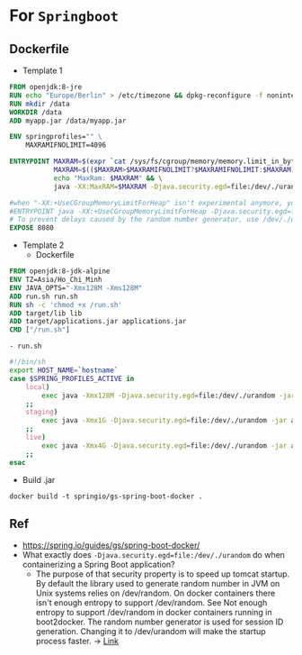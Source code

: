 # For `Springboot`
## Dockerfile
- Template 1
```Dockerfile
FROM openjdk:8-jre
RUN echo "Europe/Berlin" > /etc/timezone && dpkg-reconfigure -f noninteractive tzdata
RUN mkdir /data
WORKDIR /data
ADD myapp.jar /data/myapp.jar

ENV springprofiles="" \
    MAXRAMIFNOLIMIT=4096

ENTRYPOINT MAXRAM=$(expr `cat /sys/fs/cgroup/memory/memory.limit_in_bytes` / 1024 / 1024) && \
           MAXRAM=$(($MAXRAM>$MAXRAMIFNOLIMIT?$MAXRAMIFNOLIMIT:$MAXRAM))m && \
           echo "MaxRam: $MAXRAM" && \
           java -XX:MaxRAM=$MAXRAM -Djava.security.egd=file:/dev/./urandom -jar -Dspring.profiles.active="$springprofiles" myapp.jar

#when "-XX:+UseCGroupMemoryLimitForHeap" isn't experimental anymore, you can use the following
#ENTRYPOINT java -XX:+UseCGroupMemoryLimitForHeap -Djava.security.egd=file:/dev/./urandom -jar -Dspring.profiles.active="$springprofiles" myapp.jar	
# To prevent delays caused by the random number generator, use /dev/./urandom instead of /dev/random	   
EXPOSE 8080
```

- Template 2
    - Dockerfile
```Dockerfile
FROM openjdk:8-jdk-alpine
ENV TZ=Asia/Ho_Chi_Minh
ENV JAVA_OPTS="-Xmx128M -Xms128M"
ADD run.sh run.sh
RUN sh -c 'chmod +x /run.sh'
ADD target/lib lib
ADD target/applications.jar applications.jar
CMD ["/run.sh"]
```
    - run.sh
```bash
#!/bin/sh
export HOST_NAME=`hostname`
case $SPRING_PROFILES_ACTIVE in
	local)
		exec java -Xmx128M -Djava.security.egd=file:/dev/./urandom -jar applications.jar
	;;
	staging)
		exec java -Xmx1G -Djava.security.egd=file:/dev/./urandom -jar applications.jar
	;;
	live)
		exec java -Xmx4G -Djava.security.egd=file:/dev/./urandom -jar applications.jar
	;;
esac
```

- Build .jar
```
docker build -t springio/gs-spring-boot-docker .
```
## Ref
- https://spring.io/guides/gs/spring-boot-docker/
- What exactly does `-Djava.security.egd=file:/dev/./urandom` do when containerizing a Spring Boot application? 
    - The purpose of that security property is to speed up tomcat startup. By default the library used to generate random number in JVM on Unix systems relies on /dev/random. On docker containers there isn't enough entropy to support /dev/random. See Not enough entropy to support /dev/random in docker containers running in boot2docker. The random number generator is used for session ID generation. Changing it to /dev/urandom will make the startup process faster. -> [Link](https://stackoverflow.com/questions/58853372/what-exactly-does-djava-security-egd-file-dev-urandom-do-when-containerizi)